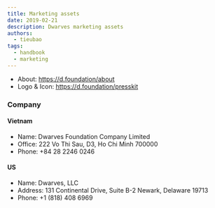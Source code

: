 ```yaml
---
title: Marketing assets
date: 2019-02-21
description: Dwarves marketing assets
authors:
  - tieubao
tags:
  - handbook
  - marketing
---
```


- About: <https://d.foundation/about>
- Logo & Icon: <https://d.foundation/presskit>

### Company

#### Vietnam

- Name: Dwarves Foundation Company Limited
- Office: 222 Vo Thi Sau, D3, Ho Chi Minh 700000
- Phone: +84 28 2246 0246

#### US

- Name: Dwarves, LLC
- Address: 131 Continental Drive, Suite B-2 Newark, Delaware 19713
- Phone: +1 (818) 408 6969
